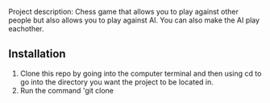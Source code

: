 Project description:
Chess game that allows you to play against other people but also allows you to play against AI. You can also make the AI play eachother.

## Installation

1. Clone this repo by going into the computer terminal and then using cd to go into the directory you want the project to be located in.
2. Run the command 'git clone
